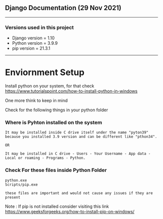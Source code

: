 ## Django Documentation (29 Nov 2021)

***

###  Versions used in this project
    
    
* Django version = 1.10
* Python version = 3.9.9
* pip version = 21.3.1

***

# Enviornment Setup

Install python on your system, for that check https://www.tutorialspoint.com/how-to-install-python-in-windows

One more think to keep in mind

Check for the following things in your python folder

### Where is Pyhton installed on the system

    It may be installed inside C drive itself under the name "pyton39" because you installed 3.9 version and can be different like "pthon34".

    OR 

    It may be installed in C drive - Users - Your Username - App data - Local or roaming - Programs - Python.

### Check For these files inside Python Folder

    python.exe
    Scripts/pip.exe

    these files are important and would not cause any issues if they are present

    
Note :  If pip is not installed consider visiting this link
    https://www.geeksforgeeks.org/how-to-install-pip-on-windows/

### 

